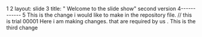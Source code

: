 1
2 layout: slide
3 title: " Welcome to the slide show" second version
4------------
5 This is the change i would like to make in the repository file.
// this is trial 00001
Here i am making changes. that are required by us .
This is the third change
